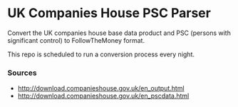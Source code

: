 # UK Companies House PSC Parser

Convert the UK companies house base data product and PSC (persons with significant control) to FollowTheMoney format.

This repo is scheduled to run a conversion process every night.

### Sources

* http://download.companieshouse.gov.uk/en_output.html 
* http://download.companieshouse.gov.uk/en_pscdata.html


